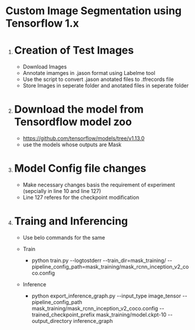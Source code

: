 # Custom Image Segmentation using Tensorflow 1.x

1. # Creation of Test Images
    - Download Images
    - Annotate imamges in .jason format using Labelme tool
    - Use the script to convert .jason anotated files to .tfrecords file
    - Store Images in seperate folder and anotated files in seperate folder
2. # Download the model from Tensordflow model zoo
     - https://github.com/tensorflow/models/tree/v1.13.0
     - use the models whose outputs are Mask
3. # Model Config file changes
     - Make necessary changes basis the requirement of experiment (sepcially in line 10 and line 127)
     - Line 127 referes for the checkpoint modification
4. # Traing and Inferencing
     - Use belo commands for the same
     
     - Train
         
         - python train.py --logtostderr --train_dir=mask_training/ --pipeline_config_path=mask_training/mask_rcnn_inception_v2_coco.config


    - Inference
       
       - python export_inference_graph.py --input_type image_tensor --pipeline_config_path mask_training/mask_rcnn_inception_v2_coco.config --trained_checkpoint_prefix            mask_training/model.ckpt-10 --output_directory inference_graph
